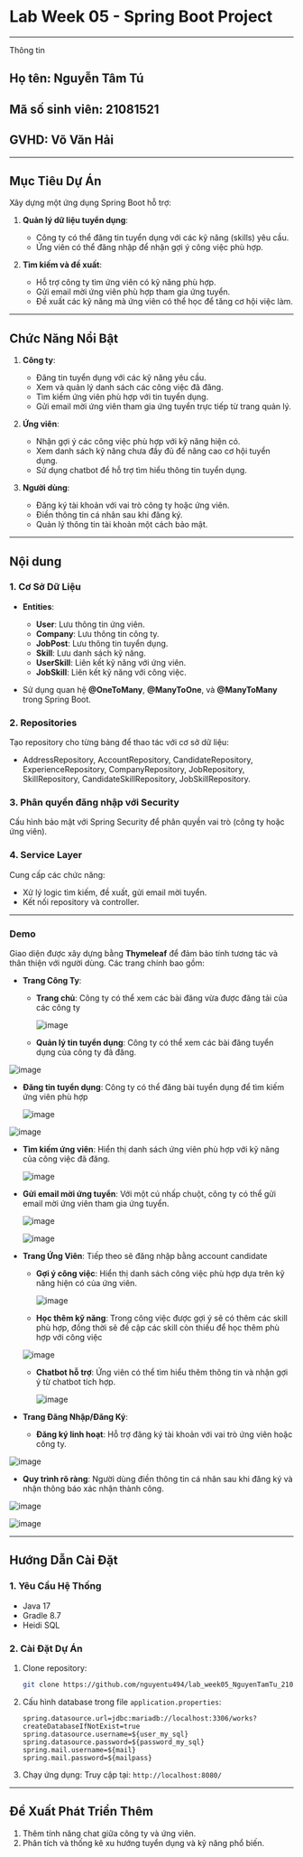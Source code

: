 
# Lab Week 05 - Spring Boot Project

---
Thông tin

## **Họ tên**: Nguyễn Tâm Tú
## **Mã số sinh viên**: 21081521
## **GVHD**: Võ Văn Hải

---

## **Mục Tiêu Dự Án**
Xây dựng một ứng dụng Spring Boot hỗ trợ:

1. **Quản lý dữ liệu tuyển dụng**:
   - Công ty có thể đăng tin tuyển dụng với các kỹ năng (skills) yêu cầu.
   - Ứng viên có thể đăng nhập để nhận gợi ý công việc phù hợp.

2. **Tìm kiếm và đề xuất**:
   - Hỗ trợ công ty tìm ứng viên có kỹ năng phù hợp.
   - Gửi email mời ứng viên phù hợp tham gia ứng tuyển.
   - Đề xuất các kỹ năng mà ứng viên có thể học để tăng cơ hội việc làm.

---

## **Chức Năng Nổi Bật**

1. **Công ty**:
   - Đăng tin tuyển dụng với các kỹ năng yêu cầu.
   - Xem và quản lý danh sách các công việc đã đăng.
   - Tìm kiếm ứng viên phù hợp với tin tuyển dụng.
   - Gửi email mời ứng viên tham gia ứng tuyển trực tiếp từ trang quản lý.

2. **Ứng viên**:
   - Nhận gợi ý các công việc phù hợp với kỹ năng hiện có.
   - Xem danh sách kỹ năng chưa đầy đủ để nâng cao cơ hội tuyển dụng.
   - Sử dụng chatbot để hỗ trợ tìm hiểu thông tin tuyển dụng.

3. **Người dùng**:
   - Đăng ký tài khoản với vai trò công ty hoặc ứng viên.
   - Điền thông tin cá nhân sau khi đăng ký.
   - Quản lý thông tin tài khoản một cách bảo mật.

---

## **Nội dung**

### 1. **Cơ Sở Dữ Liệu**
- **Entities**:
  - **User**: Lưu thông tin ứng viên.
  - **Company**: Lưu thông tin công ty.
  - **JobPost**: Lưu thông tin tuyển dụng.
  - **Skill**: Lưu danh sách kỹ năng.
  - **UserSkill**: Liên kết kỹ năng với ứng viên.
  - **JobSkill**: Liên kết kỹ năng với công việc.

- Sử dụng quan hệ **@OneToMany**, **@ManyToOne**, và **@ManyToMany** trong Spring Boot.

### 2. **Repositories**
Tạo repository cho từng bảng để thao tác với cơ sở dữ liệu:
- AddressRepository, AccountRepository, CandidateRepository, ExperienceRepository, CompanyRepository, JobRepository, SkillRepository, CandidateSkillRepository, JobSkillRepository.

### 3. **Phân quyền đăng nhập với Security**
Cấu hình bảo mật với Spring Security để phân quyền vai trò (công ty hoặc ứng viên).

### 4. **Service Layer**
Cung cấp các chức năng:
- Xử lý logic tìm kiếm, đề xuất, gửi email mời tuyển.
- Kết nối repository và controller.

---

### **Demo**

Giao diện được xây dựng bằng **Thymeleaf** để đảm bảo tính tương tác và thân thiện với người dùng. Các trang chính bao gồm:

- **Trang Công Ty**:
  - **Trang chủ**: Công ty có thể xem các bài đăng vừa được đăng tải của các công ty

    ![image](https://github.com/user-attachments/assets/28d8382e-b566-458f-a038-33a099d50c7d)

  - **Quản lý tin tuyển dụng**: Công ty có thể xem các bài đăng tuyển dụng của công ty đã đăng.
    
![image](https://github.com/user-attachments/assets/809ceb92-60c7-493c-bae9-5d140e3627c0)

  - **Đăng tin tuyển dụng**: Công ty có thể đăng bài tuyển dụng để tìm kiếm ứng viên phù hợp

    ![image](https://github.com/user-attachments/assets/b5b23280-c697-4a41-87a6-1bd361698b02)

   ![image](https://github.com/user-attachments/assets/4becd379-b71c-4a67-b847-ade7e6b0c8ef)


  - **Tìm kiếm ứng viên**: Hiển thị danh sách ứng viên phù hợp với kỹ năng của công việc đã đăng.
       
    ![image](https://github.com/user-attachments/assets/6c7facad-718d-44cb-9a39-d46991a54777)

  - **Gửi email mời ứng tuyển**: Với một cú nhấp chuột, công ty có thể gửi email mời ứng viên tham gia ứng tuyển.

    ![image](https://github.com/user-attachments/assets/6630eaf2-8f3a-44ba-9d0a-c5f668f39f94)

    ![image](https://github.com/user-attachments/assets/d818351e-187b-4add-80f0-5694b0bd1f4a)

- **Trang Ứng Viên**: Tiếp theo sẽ đăng nhập bằng account candidate
  - **Gợi ý công việc**: Hiển thị danh sách công việc phù hợp dựa trên kỹ năng hiện có của ứng viên.

    ![image](https://github.com/user-attachments/assets/90d57b3f-9f61-4dcf-87cd-bdf0878613dd)

  - **Học thêm kỹ năng**: Trong công việc được gợi ý sẽ có thêm các skill phù hợp, đồng thời sẽ đề cập các skill còn thiếu để học thêm phù hợp với công việc
 
  ![image](https://github.com/user-attachments/assets/e0f363c2-ea8f-4b0d-9345-82bd549108bf)


  - **Chatbot hỗ trợ**: Ứng viên có thể tìm hiểu thêm thông tin và nhận gợi ý từ chatbot tích hợp.
 
    ![image](https://github.com/user-attachments/assets/34e28ed9-cd16-447d-84b7-b12d704952cf)

- **Trang Đăng Nhập/Đăng Ký**:
  - **Đăng ký linh hoạt**: Hỗ trợ đăng ký tài khoản với vai trò ứng viên hoặc công ty.

![image](https://github.com/user-attachments/assets/40d62446-b137-4740-b863-ec70fa441a38)

  - **Quy trình rõ ràng**: Người dùng điền thông tin cá nhân sau khi đăng ký và nhận thông báo xác nhận thành công.

![image](https://github.com/user-attachments/assets/a81e2e2e-4d0b-463d-a937-4d586db3f11d)

![image](https://github.com/user-attachments/assets/3b525afe-0126-4a8e-be77-68cc4836d146)

---

## **Hướng Dẫn Cài Đặt**

### 1. **Yêu Cầu Hệ Thống**
- Java 17
- Gradle 8.7
- Heidi SQL

### 2. **Cài Đặt Dự Án**
1. Clone repository:
   ```bash
   git clone https://github.com/nguyentu494/lab_week05_NguyenTamTu_21081521.git
   ```
2. Cấu hình database trong file `application.properties`:
   ```properties
   spring.datasource.url=jdbc:mariadb://localhost:3306/works?createDatabaseIfNotExist=true
   spring.datasource.username=${user_my_sql}
   spring.datasource.password=${password_my_sql}
   spring.mail.username=${mail}
   spring.mail.password=${mailpass}
   ```
3. Chạy ứng dụng:
   Truy cập tại: `http://localhost:8080/`

---

## **Đề Xuất Phát Triển Thêm**

1. Thêm tính năng chat giữa công ty và ứng viên.
2. Phân tích và thống kê xu hướng tuyển dụng và kỹ năng phổ biến.
